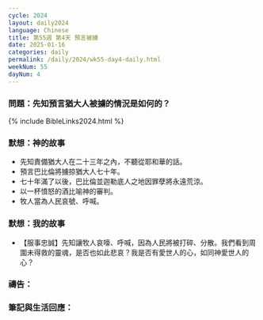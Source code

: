```yaml
---
cycle: 2024
layout: daily2024
language: Chinese
title: 第55週 第4天 預言被擄
date: 2025-01-16
categories: daily
permalink: /daily/2024/wk55-day4-daily.html
weekNum: 55
dayNum: 4
---
```


### 問題：先知預言猶大人被擄的情況是如何的？

{% include BibleLinks2024.html %}

### 默想：神的故事
+ 先知責備猶大人在二十三年之內，不聽從耶和華的話。
+ 預言巴比倫將擄掠猶大人七十年。
+ 七十年滿了以後，巴比倫並迦勒底人之地因罪孽將永遠荒涼。
+ 以一杯憤怒的酒比喻神的審判。
+ 牧人當為人民哀號、呼喊。

### 默想：我的故事
+ 【服事忠誠】先知讓牧人哀嚎、呼喊，因為人民將被打碎、分散。我們看到周圍未得救的靈魂，是否也如此悲哀？我是否有愛世人的心，如同神愛世人的心？

### 禱告：

### 筆記與生活回應：
